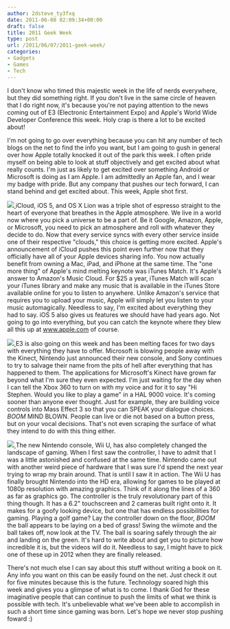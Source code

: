 ```yaml
---
author: 2dsteve_ty3fxq
date: 2011-06-08 02:09:34+00:00
draft: false
title: 2011 Geek Week
type: post
url: /2011/06/07/2011-geek-week/
categories:
- Gadgets
- Games
- Tech
---
```


I don't know who timed this majestic week in the life of nerds everywhere, but they did something right. If you don't live in the same circle of heaven that I do right now, it's because you're not paying attention to the news coming out of E3 (Electronic Entertainment Expo) and Apple's World Wide Developer Conference this week. Holy crap is there a lot to be excited about!

I'm not going to go over everything because you can hit any number of tech blogs on the net to find the info you want, but I am going to gush in general over how Apple totally knocked it out of the park this week. I often pride myself on being able to look at stuff objectively and get excited about what really counts. I'm just as likely to get excited over something Android or Microsoft is doing as I am Apple. I am admittedly an Apple fan, and I wear my badge with pride. But any company that pushes our tech forward, I can stand behind and get excited about. This week, Apple shot first.

[![](http://www.bitsandbinary.com/wp-content/uploads/2011/06/icloud-150x150.png)
](http://www.bitsandbinary.com/wp-content/uploads/2011/06/icloud.png)iCloud, iOS 5, and OS X Lion was a triple shot of espresso straight to the heart of everyone that breathes in the Apple atmosphere. We live in a world now where you pick a universe to be a part of. Be it Google, Amazon, Apple, or Microsoft, you need to pick an atmosphere and roll with whatever they decide to do. Now that every service syncs with every other service inside one of their respective "clouds," this choice is getting more excited. Apple's announcement of iCloud pushes this point even further now that they officially have all of your Apple devices sharing info. You now actually benefit from owning a Mac, iPad, and iPhone at the same time. The "one more thing" of Apple's mind melting keynote was iTunes Match. It's Apple's answer to Amazon's Music Cloud. For $25 a year, iTunes Match will scan your iTunes library and make any music that is available in the iTunes Store available online for you to listen to anywhere. Unlike Amazon's service that requires you to upload your music, Apple will simply let you listen to your music automagically. Needless to say, I'm excited about everything they had to say. iOS 5 also gives us features we should have had years ago. Not going to go into everything, but you can catch the keynote where they blew all this up at www.apple.com of course.

[![](http://www.bitsandbinary.com/wp-content/uploads/2011/06/mass-effect-3-wallpaper-300x187.jpg)
](http://www.bitsandbinary.com/wp-content/uploads/2011/06/mass-effect-3-wallpaper.jpg)E3 is also going on this week and has been melting faces for two days with everything they have to offer. Microsoft is blowing people away with the Kinect, Nintendo just announced their new console, and Sony continues to try to salvage their name from the pits of hell after everything that has happened to them. The applications for Microsoft's Kinect have grown far beyond what I'm sure they even expected. I'm just waiting for the day when I can tell the Xbox 360 to turn on with my voice and for it to say "Hi Stephen. Would you like to play a game" in a HAL 9000 voice. It's coming sooner than anyone ever thought. Just for example, they are building voice controls into Mass Effect 3 so that you can SPEAK your dialogue choices. *BOOM* MIND BLOWN. People can live or die not based on a button press, but on your vocal decisions. That's not even scraping the surface of what they intend to do with this thing either.

[![](http://www.bitsandbinary.com/wp-content/uploads/2011/06/wiiu-300x168.jpg)
](http://www.bitsandbinary.com/wp-content/uploads/2011/06/wiiu.jpg)The new Nintendo console, Wii U, has also completely changed the landscape of gaming. When I first saw the controller, I have to admit that I was a little astonished and confused at the same time. Nintendo came out with another weird piece of hardware that I was sure I'd spend the next year trying to wrap my brain around. That is until I saw it in action. The Wii U has finally brought Nintendo into the HD era, allowing for games to be played at 1080p resolution with amazing graphics. Think of it along the lines of a 360 as far as graphics go. The controller is the truly revolutionary part of this thing though. It has a 6.2" touchscreen and 2 cameras built right onto it. It makes for a goofy looking device, but one that has endless possibilities for gaming. Playing a golf game? Lay the controller down on the floor, *BOOM* the ball appears to be laying on a bed of grass! Swing the wiimote and the ball takes off, now look at the TV. The ball is soaring safely through the air and landing on the green. It's hard to write about and get you to picture how incredible it is, but the videos will do it. Needless to say, I might have to pick one of these up in 2012 when they are finally released.

There's not much else I can say about this stuff without writing a book on it. Any info you want on this can be easily found on the net. Just check it out for five minutes because this is the future. Technology soared high this week and gives you a glimpse of what is to come. I thank God for these imaginative people that can continue to push the limits of what we think is possible with tech. It's unbelievable what we've been able to accomplish in such a short time since gaming was born. Let's hope we never stop pushing foward :)
